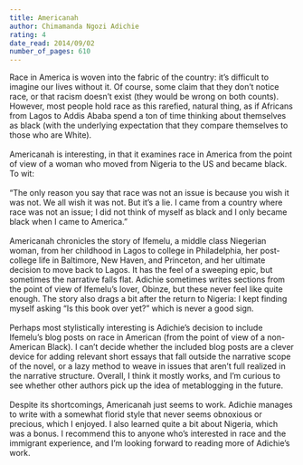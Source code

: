 ```yaml
---
title: Americanah
author: Chimamanda Ngozi Adichie
rating: 4
date_read: 2014/09/02
number_of_pages: 610
---
```


Race in America is woven into the fabric of the country: it’s difficult to imagine our lives without it. Of course, some claim that they don’t notice race, or that racism doesn’t exist (they would be wrong on both counts). However, most people hold race as this rarefied, natural thing, as if Africans from Lagos to Addis Ababa spend a ton of time thinking about themselves as black (with the underlying expectation that they compare themselves to those who are White).<br/><br/>Americanah is interesting, in that it examines race in America from the point of view of a woman who moved from Nigeria to the US and became black. To wit:<br/><br/>“The only reason you say that race was not an issue is because you wish it was not. We all wish it was not. But it’s a lie. I came from a country where race was not an issue; I did not think of myself as black and I only became black when I came to America.”<br/><br/>Americanah chronicles the story of Ifemelu, a middle class Niegerian woman, from her childhood in Lagos to college in Philadelphia, her post-college life in Baltimore, New Haven, and Princeton, and her ultimate decision to move back to Lagos. It has the feel of a sweeping epic, but sometimes the narrative falls flat. Adichie sometimes writes sections from the point of view of Ifemelu’s lover, Obinze, but these never feel like quite enough. The story also drags a bit after the return to Nigeria: I kept finding myself asking “Is this book over yet?” which is never a good sign. <br/><br/>Perhaps most stylistically interesting is Adichie’s decision to include Ifemelu’s blog posts on race in American (from the point of view of a non-American Black). I can’t decide whether the included blog posts are a clever device for adding relevant short essays that fall outside the narrative scope of the novel, or a lazy method to weave in issues that aren’t full realized in the narrative structure. Overall, I think it mostly works, and I’m curious to see whether other authors pick up the idea of metablogging in the future.<br/><br/>Despite its shortcomings, Americanah just seems to work. Adichie manages to write with a somewhat florid style that never seems obnoxious or precious, which I enjoyed. I also learned quite a bit about Nigeria, which was a bonus. I recommend this to anyone who’s interested in race and the immigrant experience, and I’m looking forward to reading more of Adichie’s work.